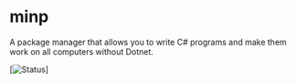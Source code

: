 # minp
A package manager that allows you to write C# programs and make them work on all computers without Dotnet.

[![Status](https://img.shields.io/badge/Status-early_development-red)]
